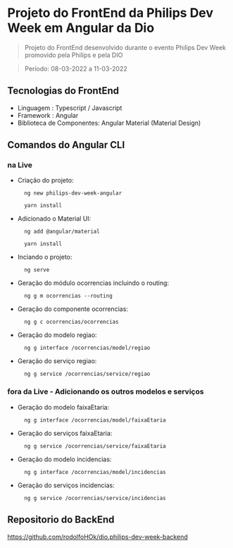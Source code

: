 # Projeto do FrontEnd da Philips Dev Week em Angular da Dio

> Projeto do FrontEnd desenvolvido durante o evento Philips Dev Week promovido pela Philips e pela DIO

> Período: 08-03-2022 a 11-03-2022

## Tecnologias do FrontEnd

- Linguagem : Typescript / Javascript
- Framework : Angular
- Biblioteca de Componentes: Angular Material (Material Design)

## Comandos do Angular CLI

### na Live

- Criação do projeto:

        ng new philips-dev-week-angular

        yarn install

- Adicionado o Material UI:

        ng add @angular/material

        yarn install

- Inciando o projeto:

        ng serve

- Geração do módulo ocorrencias incluindo o routing:

        ng g m ocorrencias --routing

- Geração do componente ocorrencias:

        ng g c ocorrencias/ocorrencias

- Geração do modelo regiao:

        ng g interface /ocorrencias/model/regiao

- Geração do serviço regiao:

        ng g service /ocorrencias/service/regiao

### fora da Live - Adicionando os outros modelos e serviços

- Geração do modelo faixaEtaria:

        ng g interface /ocorrencias/model/faixaEtaria

- Geração do serviços faixaEtaria:

        ng g service /ocorrencias/service/faixaEtaria

- Geração do modelo incidencias:

        ng g interface /ocorrencias/model/incidencias

- Geração do serviços incidencias:

        ng g service /ocorrencias/service/incidencias

## Repositorio do BackEnd

https://github.com/rodolfoHOk/dio.philips-dev-week-backend
